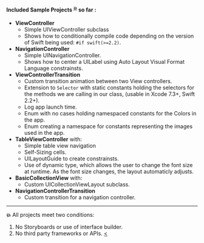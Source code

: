

<!--[![Platform](https://img.shields.io/badge/IOS%20-9.0%2B-orange.svg-->
<!--)](https://developer.apple.com/iphone/index.action)-->
<!--[![Language](http://img.shields.io/badge/language-swift-brightgreen.svg?style=flat-->
<!--)](https://developer.apple.com/swift)-->
<!--[![](https://img.shields.io/badge/xcode-7.3%2B-blue.svg-->
<!--)](https://developer.apple.com/xcode/)-->


#### Included Sample Projects   <sup id="a1">[:boom:](#f1)</sup> so far :

* **ViewController** 
  * Simple UIViewController subclass
  * Shows how to conditionally compile code depending on the version of Swift being used: ```#if swift(>=2.2)```. 
* **NavigationController** 
  * Simple UINavigationController.
  * Shows how to center a UILabel using Auto Layout Visual Format Language constrainsts.
* **ViewControllerTransition** 
  * Custom transition animation between two View controllers.
  * Extension to ```Selector``` with static constants holding the selectors for the methods we are calling in our class, (usable in Xcode 7.3+, Swift 2.2+).
  * Log app launch time.
  * Enum with no cases holding namespaced constants for the Colors in the app.
  * Enum creating a namespace for constants representing the images used in the app. 
* **TableViewController** with:
  * Simple table view navigation
  * Self-Sizing cells.
  * UILayoutGuide to create constrainsts.
  * Use of dynamic type, which allows the user to change the font size at runtime. As the font size changes, the layout automaticly adjusts. 
* **BasicCollectionView** with:
  * Custom UICollectionViewLayout subclass.
* **NavigationControllerTransition** 
  * Custom transition for a navigation controller. 
          
----
<b id="f1">:boom:</b>
All projects meet two conditions: 
 1. No Storyboards or use of interface builder.
 2. No third party frameworks or APIs. [<](#a1) 

